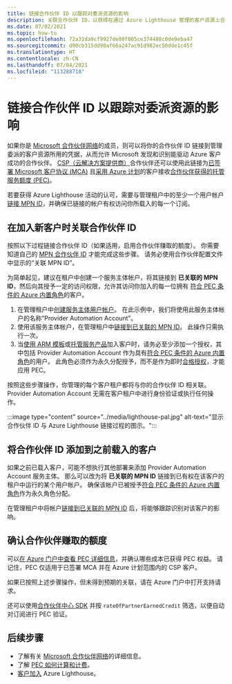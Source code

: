 ```yaml
---
title: 链接合作伙伴 ID 以跟踪对委派资源的影响
description: 关联合作伙伴 ID，以获得在通过 Azure Lighthouse 管理的客户资源上合作伙伴赚取的额度 (PEC)。
ms.date: 07/02/2021
ms.topic: how-to
ms.openlocfilehash: 72a31da9cf9927de00f005ce374488c0de9eba47
ms.sourcegitcommit: d90cb315dd90af66a247ac91d982ec50dde1c45f
ms.translationtype: HT
ms.contentlocale: zh-CN
ms.lasthandoff: 07/04/2021
ms.locfileid: "113288718"
---
```

# <a name="link-your-partner-id-to-track-your-impact-on-delegated-resources"></a>链接合作伙伴 ID 以跟踪对委派资源的影响 

如果你是 [Microsoft 合作伙伴网络](https://partner.microsoft.com/)的成员，则可以将你的合作伙伴 ID 链接到管理委派的客户资源所用的凭据，从而允许 Microsoft 发现和识别能驱动 Azure 客户成功的合作伙伴。 [CSP（云解决方案提供商）](/partner-center/csp-overview)合作伙伴还可以使用此链接为[已签署 Microsoft 客户协议 (MCA)](/partner-center/confirm-customer-agreement) 且[采用 Azure 计划](/partner-center/azure-plan-get-started)的客户接收[合作伙伴获得的托管服务额度 (PEC)](/partner-center/partner-earned-credit)。

若要获得 Azure Lighthouse 活动的认可，需要与管理租户中的至少一个用户帐户[链接 MPN ID](../../cost-management-billing/manage/link-partner-id.md)，并确保已链接的帐户有权访问你所载入的每一个订阅。

## <a name="associate-your-partner-id-when-you-onboard-new-customers"></a>在加入新客户时关联合作伙伴 ID

按照以下过程链接合作伙伴 ID（如果适用，启用合作伙伴赚取的额度）。 你需要知道自己的 [MPN 合作伙伴 ID](/partner-center/partner-center-account-setup#locate-your-mpn-id) 才能完成这些步骤。 请务必使用合作伙伴配置文件中显示的“关联 MPN ID”。

为简单起见，建议在租户中创建一个服务主体帐户，将其链接到 **已关联的 MPN ID**，然后向其授予一定的访问权限，允许其访问你加入的每一位拥有 [符合 PEC 条件的 Azure 内置角色](/partner-center/azure-roles-perms-pec)的客户。

1. 在管理租户中[创建服务主体用户帐户](../../active-directory/develop/howto-authenticate-service-principal-powershell.md)。 在此示例中，我们将使用此服务主体帐户的名称“Provider Automation Account”。
1. 使用该服务主体帐户，在管理租户中[链接到已关联的 MPN ID](../../cost-management-billing/manage/link-partner-id.md#link-to-a-partner-id)。 此操作只需执行一次。
1. 当[使用 ARM 模板](onboard-customer.md)或[托管服务产品](publish-managed-services-offers.md)加入客户时，请务必至少添加一个授权，其中包括 Provider Automation Account 作为具有[符合 PEC 条件的 Azure 内置角色](/partner-center/azure-roles-perms-pec)的用户。 此角色必须作为永久分配授予，而不是作为即时[合格授权](create-eligible-authorizations.md)，才能应用 PEC。

按照这些步骤操作，你管理的每个客户租户都将与你的合作伙伴 ID 相关联。 Provider Automation Account 无需在客户租户中进行身份验证或执行任何操作。

:::image type="content" source="../media/lighthouse-pal.jpg" alt-text="显示合作伙伴 ID 与 Azure Lighthouse 链接过程的图示。":::

## <a name="add-your-partner-id-to-previously-onboarded-customers"></a>将合作伙伴 ID 添加到之前载入的客户

如果之前已载入客户，可能不想执行其他部署来添加 Provider Automation Account 服务主体。 那么可以改为将 **已关联的 MPN ID** 链接到已有权在该客户的租户中运行的某个用户帐户。 确保该帐户已被授予[符合 PEC 条件的 Azure 内置角色](/partner-center/azure-roles-perms-pec)作为永久角色分配。

在管理租户中将帐户[链接到已关联的 MPN ID](../../cost-management-billing/manage/link-partner-id.md#link-to-a-partner-id) 后，将能够跟踪识别对该客户的影响。

## <a name="confirm-partner-earned-credit"></a>确认合作伙伴赚取的额度

可以[在 Azure 门户中查看 PEC 详细信息](/partner-center/partner-earned-credit-explanation#azure-cost-management)，并确认哪些成本已获得 PEC 权益。 请记住，PEC 仅适用于已签署 MCA 并在 Azure 计划范围内的 CSP 客户。

如果已按照上述步骤操作，但未得到预期的关联，请在 Azure 门户中打开支持请求。

还可以使用[合作伙伴中心 SDK](/partner-center/develop/get-invoice-unbilled-consumption-lineitems) 并按 `rateOfPartnerEarnedCredit` 筛选，以便自动对订阅进行 PEC 验证。

## <a name="next-steps"></a>后续步骤

- 了解有关 [Microsoft 合作伙伴网络](/partner-center/mpn-overview)的详细信息。
- 了解 [PEC 如何计算和计费](/partner-center/partner-earned-credit-explanation)。
- [客户加入](onboard-customer.md) Azure Lighthouse。